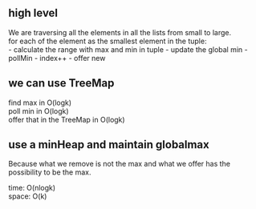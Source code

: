 ## high level
We are traversing all the elements in all the lists from small to large.<br>
for each of the element as the smallest element in the tuple:<br>
	- calculate the range with max and min in tuple
	- update the global min
	- pollMin
	- index++
	- offer new

## we can use TreeMap
find max in O(logk)<br>
poll min in O(logk)<br>
offer that in the TreeMap in O(logk)
## use a minHeap and maintain globalmax
Because what we remove is not the max and what we offer has the possibility to be the max.

time: O(nlogk)<br>
space: O(k)
